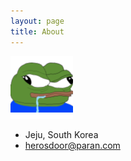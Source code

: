 ```yaml
---
layout: page
title: About
---
```

![about](public/165c2d377c749dfb6.jpg)

- Jeju, South Korea
- herosdoor@paran.com

